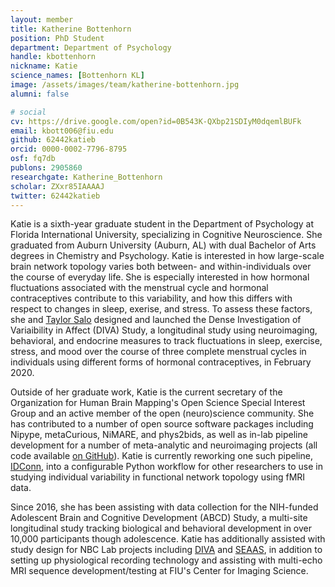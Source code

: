 ```yaml
---
layout: member
title: Katherine Bottenhorn
position: PhD Student
department: Department of Psychology
handle: kbottenhorn
nickname: Katie
science_names: [Bottenhorn KL]
image: /assets/images/team/katherine-bottenhorn.jpg
alumni: false

# social
cv: https://drive.google.com/open?id=0B543K-QXbp21SDIyM0dqemlBUFk
email: kbott006@fiu.edu
github: 62442katieb
orcid: 0000-0002-7796-8795
osf: fq7db
publons: 2905860
researchgate: Katherine_Bottenhorn
scholar: ZXxr85IAAAAJ
twitter: 62442katieb
---
```



Katie is a sixth-year graduate student in the Department of Psychology at Florida International University, specializing in Cognitive Neuroscience. She graduated from Auburn University (Auburn, AL) with dual Bachelor of Arts degrees in Chemistry and Psychology. Katie is interested in how large-scale brain network topology varies both between- and within-individuals over the course of everyday life. She is especially interested in how hormonal fluctuations associated with the menstrual cycle and hormonal contraceptives contribute to this variability, and how this differs with respect to changes in sleep, exerise, and stress. To assess these factors, she and [Taylor Salo](/team/salo-taylor) designed and launched the Dense Investigation of Variaibility in Affect (DIVA) Study, a longitudinal study using neuroimaging, behavioral, and endocrine measures to track fluctuations in sleep, exercise, stress, and mood over the course of three complete menstrual cycles in individuals using different forms of hormonal contraceptives, in February 2020. 

Outside of her graduate work, Katie is the current secretary of the Organization for Human Brain Mapping's Open Science Special Interest Group and an active member of the open (neuro)science community. She has contributed to a number of open source software packages including Nipype, metaCurious, NiMARE, and phys2bids, as well as in-lab pipeline development for a number of meta-analytic and neuroimaging projects (all code available [on GitHub](https://github.com/NBCLab/)). Katie is currently reworking one such pipeline, [IDConn](https://github.com/NBCLab/IDConn), into a configurable Python workflow for other researchers to use in studying individual variability in functional network topology using fMRI data.

Since 2016, she has been assisting with data collection for the NIH-funded Adolescent Brain and Cognitive Development (ABCD) Study, a multi-site longitudinal study tracking biological and behavioral development in over 10,000 participants though adolescence. Katie has additionally assisted with study design for NBC Lab projects including [DIVA](/projects/diva) and [SEAAS](/projects/seaas), in addition to setting up physiological recording technology and assisting with multi-echo MRI sequence development/testing at FIU's Center for Imaging Science.
